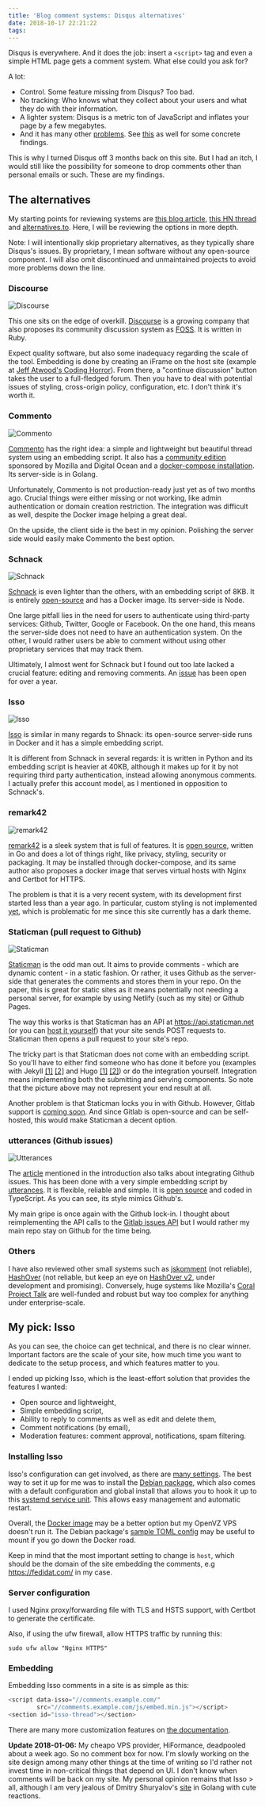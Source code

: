 ```yaml
---
title: 'Blog comment systems: Disqus alternatives'
date: 2018-10-17 22:21:22
tags:
---
```


Disqus is everywhere. And it does the job: insert a `<script>` tag and even a simple HTML page gets a comment system. What else could you ask for?

A lot:

- Control. Some feature missing from Disqus? Too bad.
- No tracking: Who knows what they collect about your users and what they do with their information.
- A lighter system: Disqus is a metric ton of JavaScript and inflates your page by a few megabytes.
- And it has many other [problems](https://notes.peter-baumgartner.net/2017/09/14/alternatives-for-disqus/). See [this](http://donw.io/post/github-comments/) as well for some concrete findings.

This is why I turned Disqus off 3 months back on this site. But I had an itch, I would still like the possibility for someone to drop comments other than personal emails or such. These are my findings.

## The alternatives

My starting points for reviewing systems are [this blog article](https://notes.peter-baumgartner.net/2017/09/14/alternatives-for-disqus/), [this HN thread](https://news.ycombinator.com/item?id=15511297) and [alternatives.to](https://alternativeto.net/software/master-comments-system/). Here, I will be reviewing the options in more depth.

Note: I will intentionally skip proprietary alternatives, as they typically share Disqus's issues. By proprietary, I mean software without any open-source component. I will also omit discontinued and unmaintained projects to avoid more problems down the line.

### Discourse

![Discourse](/images/530-blog-comments/discourse.png)

This one sits on the edge of overkill. [Discourse](https://www.discourse.org/) is a growing company that also proposes its community discussion system as [FOSS](https://github.com/discourse/discourse). It is written in Ruby.

Expect quality software, but also some inadequacy regarding the scale of the tool. Embedding is done by creating an iFrame on the host site (example at [Jeff Atwood's Coding Horror](https://blog.codinghorror.com/why-ruby/#discourse-comments)). From there, a "continue discussion" button takes the user to a full-fledged forum. Then you have to deal with potential issues of styling, cross-origin policy, configuration, etc. I don't think it's worth it.

### Commento

![Commento](/images/530-blog-comments/commento.png)

[Commento](https://commento.io/) has the right idea: a simple and lightweight but beautiful thread system using an embedding script. It also has a [community edition](https://github.com/adtac/commento-ce) sponsored by Mozilla and Digital Ocean and a [docker-compose installation](https://docs.commento.io/installation-docker.html). Its server-side is in Golang.

Unfortunately, Commento is not production-ready just yet as of two months ago. Crucial things were either missing or not working, like admin authentication or domain creation restriction. The integration was difficult as well, despite the Docker image helping a great deal.

On the upside, the client side is the best in my opinion. Polishing the server side would easily make Commento the best option.

### Schnack

![Schnack](/images/530-blog-comments/schnack.png)

[Schnack](https://schnack.cool/) is even lighter than the others, with an embedding script of 8KB. It is entirely [open-source](https://github.com/schn4ck/schnack) and has a Docker image. Its server-side is Node.

One large pitfall lies in the need for users to authenticate using third-party services: Github, Twitter, Google or Facebook. On the one hand, this means the server-side does not need to have an authentication system. On the other, I would rather users be able to comment without using other proprietary services that may track them.

Ultimately, I almost went for Schnack but I found out too late lacked a crucial feature: editing and removing comments. An [issue](https://github.com/schn4ck/schnack/issues/8) has been open for over a year.

### Isso

![Isso](/images/530-blog-comments/isso.png)

[Isso](https://posativ.org/isso/) is similar in many regards to Shnack: its open-source server-side runs in Docker and it has a simple embedding script. 

It is different from Schnack in several regards: it is written in Python and its embedding script is heavier at 40KB, although it makes up for it by not requiring third party authentication, instead allowing anonymous comments. I actually prefer this account model, as I mentioned in opposition to Schnack's.

### remark42

![remark42](/images/530-blog-comments/remark.png)

[remark42](https://remark42.com/) is a sleek system that is full of features. It is [open source](https://github.com/umputun/remark), written in Go and does a lot of things right, like privacy, styling, security or packaging. It may be installed through docker-compose, and its same author also proposes a docker image that serves virtual hosts with Nginx and Certbot for HTTPS.

The problem is that it is a very recent system, with its development first started less than a year ago. In particular, custom styling is not implemented [yet](https://github.com/umputun/remark/issues/5), which is problematic for me since this site currently has a dark theme.

### Staticman (pull request to Github)

![Staticman](/images/530-blog-comments/staticman.png)

[Staticman](https://staticman.net/) is the odd man out. It aims to provide comments - which are dynamic content - in a static fashion. Or rather, it uses Github as the server-side that generates the comments and stores them in your repo. On the paper, this is great for static sites as it means potentially not needing a personal server, for example by using Netlify (such as my site) or Github Pages.

The way this works is that Staticman has an API at https://api.staticman.net (or you can [host it yourself](https://github.com/eduardoboucas/staticman)) that your site sends POST requests to. Staticman then opens a pull request to your site's repo.

The tricky part is that Staticman does not come with an embedding script. So you'll have to either find someone who has done it before you (examples with Jekyll [[1]](hthttps://staticman.net/demo) [[2]](https://github.com/eduardoboucas/staticman-recaptcha) and Hugo [[1]](https://github.com/eduardoboucas/hugo-plus-staticman) [[2]](https://binarymist.io/blog/2018/02/24/hugo-with-staticman-commenting-and-subscriptions/)) or do the integration yourself. Integration means implementing both the submitting and serving components. So note that the picture above may not represent your end result at all.

Another problem is that Staticman locks you in with Github. However, Gitlab support is [coming soon](https://github.com/eduardoboucas/staticman/issues/22). And since Gitlab is open-source and can be self-hosted, this would make Staticman a decent option.

### utterances (Github issues)

![Utterances](/images/530-blog-comments/utterances.png)

The [article](http://donw.io/post/github-comments/) mentioned in the introduction also talks about integrating Github issues. This has been done with a very simple embedding script by [utterances](https://utteranc.es/). It is flexible, reliable and simple. It is [open source](https://github.com/utterance/utterances) and coded in TypeScript. As you can see, its style mimics Github's.

My main gripe is once again with the Github lock-in. I thought about reimplementing the API calls to the [Gitlab issues API](https://docs.gitlab.com/ee/api/issues.html) but I would rather my main repo stay on Github for the time being.

### Others

I have also reviewed other small systems such as [jskomment](https://github.com/monperrus/jskomment) (not reliable), [HashOver](https://github.com/jacobwb/hashover) (not reliable, but keep an eye on [HashOver v2](https://github.com/jacobwb/hashover-next), under development and promising). Conversely, huge systems like Mozilla's [Coral Project Talk](https://coralproject.net/talk/) are well-funded and robust but way too complex for anything under enterprise-scale.

## My pick: Isso

As you can see, the choice can get technical, and there is no clear winner. Important factors are the scale of your site, how much time you want to dedicate to the setup process, and which features matter to you.

I ended up picking Isso, which is the least-effort solution that provides the features I wanted:

- Open source and lightweight,
- Simple embedding script,
- Ability to reply to comments as well as edit and delete them,
- Comment notifications (by email),
- Moderation features: comment approval, notifications, spam filtering.

### Installing Isso

Isso's configuration can get involved, as there are [many settings](https://posativ.org/isso/docs/configuration/server/). The best way to set it up for me was to install the [Debian package](https://packages.crapouillou.net/), which also comes with a default configuration and global install that allows you to hook it up to this [systemd service unit](https://github.com/jgraichen/debian-isso/blob/master/debian/isso.service). This allows easy management and automatic restart.

Overall, the [Docker image](https://hub.docker.com/r/wonderfall/isso/) may be a better option but my OpenVZ VPS doesn't run it. The Debian package's [sample TOML config](https://github.com/jgraichen/debian-isso/blob/master/debian/isso.conf) may be useful to mount if you go down the Docker road.

Keep in mind that the most important setting to change is `host`, which should be the domain of the site embedding the comments, e.g https://fedidat.com/ in my case.

### Server configuration

I used Nginx proxy/forwarding file with TLS and HSTS support, with Certbot to generate the certificate.

Also, if using the ufw firewall, allow HTTPS traffic by running this:

    sudo ufw allow "Nginx HTTPS"

### Embedding

Embedding Isso comments in a site is as simple as this:

```js
<script data-isso="//comments.example.com/"
        src="//comments.example.com/js/embed.min.js"></script>
<section id="isso-thread"></section>
```

There are many more customization features on [the documentation](https://posativ.org/isso/docs/quickstart/).

**Update 2018-01-06:** My cheapo VPS provider, HiFormance, deadpooled about a week ago. So no comment box for now. I'm slowly working on the site design among many other things at the time of writing so I'd rather not invest time in non-critical things that depend on UI. I don't know when comments will be back on my site. My personal opinion remains that Isso > all, although I am very jealous of Dmitry Shuryalov's [site](https://dmitri.shuralyov.com/blog) in Golang with cute reactions.